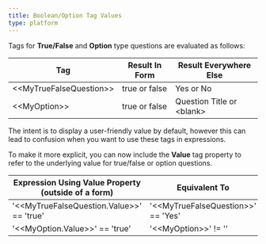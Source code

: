 ```yaml
---
title: Boolean/Option Tag Values
type: platform
---
```


Tags for **True/False** and **Option** type questions are evaluated as follows:

|Tag|Result In Form|Result Everywhere Else|
|---|---|---|
|&lt;&lt;MyTrueFalseQuestion&gt;&gt;|true or false|Yes or No|
|&lt;&lt;MyOption&gt;&gt;|true or false|Question Title or &lt;blank&gt;|

The intent is to display a user-friendly value by default, however this can lead to confusion when you want to use these tags in expressions.

To make it more explicit, you can now include the **Value** tag property to refer to the underlying value for true/false or option questions.

|Expression Using Value Property (outside of a form)|Equivalent To|
|---|---|
|&apos;&lt;&lt;MyTrueFalseQuestion.Value&gt;&gt;&apos; == &apos;true&apos;|&apos;&lt;&lt;MyTrueFalseQuestion&gt;&gt;&apos; == &apos;Yes&apos;|
|&apos;&lt;&lt;MyOption.Value&gt;&gt;&apos; == &apos;true&apos;|&apos;&lt;&lt;MyOption&gt;&gt;&apos; != &apos;&apos;|